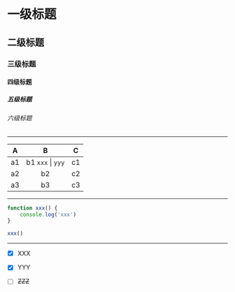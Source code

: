 <!-- TITLE -->

# 一级标题

## 二级标题

### 三级标题

#### 四级标题

##### 五级标题

###### 六级标题

---

<!-- TABLE -->

|  A  |  B   |  C   |
| :--: | :--: | :--: |
|  a1   |  b1 `xxx` \| `yyy`  |  c1   |
|  a2  |  b2   |  c2  |
|  a3   |  b3   |  c3   |

----

<!-- CODE -->

```js
function xxx() {
	console.log('xxx')
}

xxx()
```
----

<!-- CHECKBOX -->

- [x] XXX
- [x] YYY
- [ ] ~~ZZZ~~

